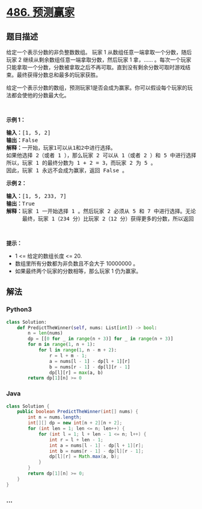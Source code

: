 # [486. 预测赢家](https://leetcode-cn.com/problems/predict-the-winner)



## 题目描述

<!-- 这里写题目描述 -->

<p>给定一个表示分数的非负整数数组。 玩家 1 从数组任意一端拿取一个分数，随后玩家 2 继续从剩余数组任意一端拿取分数，然后玩家 1 拿，&hellip;&hellip; 。每次一个玩家只能拿取一个分数，分数被拿取之后不再可取。直到没有剩余分数可取时游戏结束。最终获得分数总和最多的玩家获胜。</p>

<p>给定一个表示分数的数组，预测玩家1是否会成为赢家。你可以假设每个玩家的玩法都会使他的分数最大化。</p>

<p>&nbsp;</p>

<p><strong>示例 1：</strong></p>

<pre><strong>输入：</strong>[1, 5, 2]
<strong>输出：</strong>False
<strong>解释：</strong>一开始，玩家1可以从1和2中进行选择。
如果他选择 2（或者 1 ），那么玩家 2 可以从 1（或者 2 ）和 5 中进行选择。如果玩家 2 选择了 5 ，那么玩家 1 则只剩下 1（或者 2 ）可选。
所以，玩家 1 的最终分数为 1 + 2 = 3，而玩家 2 为 5 。
因此，玩家 1 永远不会成为赢家，返回 False 。
</pre>

<p><strong>示例 2：</strong></p>

<pre><strong>输入：</strong>[1, 5, 233, 7]
<strong>输出：</strong>True
<strong>解释：</strong>玩家 1 一开始选择 1 。然后玩家 2 必须从 5 和 7 中进行选择。无论玩家 2 选择了哪个，玩家 1 都可以选择 233 。
     最终，玩家 1（234 分）比玩家 2（12 分）获得更多的分数，所以返回 True，表示玩家 1 可以成为赢家。
</pre>

<p>&nbsp;</p>

<p><strong>提示：</strong></p>

<ul>
	<li>1 &lt;= 给定的数组长度&nbsp;&lt;= 20.</li>
	<li>数组里所有分数都为非负数且不会大于 10000000 。</li>
	<li>如果最终两个玩家的分数相等，那么玩家 1 仍为赢家。</li>
</ul>


## 解法

<!-- 这里可写通用的实现逻辑 -->

<!-- tabs:start -->

### **Python3**

<!-- 这里可写当前语言的特殊实现逻辑 -->

```python
class Solution:
    def PredictTheWinner(self, nums: List[int]) -> bool:
        n = len(nums)
        dp = [[0 for _ in range(n + 3)] for _ in range(n + 3)] 
        for m in range(1, n + 1):
            for l in range(1, n - m + 2):
                r = l + m - 1;
                a = nums[l - 1] - dp[l + 1][r]
                b = nums[r - 1] - dp[l][r - 1]
                dp[l][r] = max(a, b)
        return dp[1][n] >= 0
```

### **Java**

<!-- 这里可写当前语言的特殊实现逻辑 -->

```java
class Solution {
    public boolean PredictTheWinner(int[] nums) {
        int n = nums.length;
        int[][] dp = new int[n + 2][n + 2]; 
        for (int len = 1; len <= n; len++) {
            for (int l = 1; l + len - 1 <= n; l++) { 
                int r = l + len - 1; 
                int a = nums[l - 1] - dp[l + 1][r];
                int b = nums[r - 1] - dp[l][r - 1];
                dp[l][r] = Math.max(a, b);
            }
        }
        return dp[1][n] >= 0;
    }
}
```

### **...**

```

```

<!-- tabs:end -->
